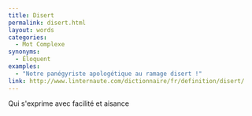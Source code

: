 ```yaml
---
title: Disert
permalink: disert.html
layout: words
categories:
  - Mot Complexe
synonyms:
  - Éloquent
examples:
  - "Notre panégyriste apologétique au ramage disert !"
link: http://www.linternaute.com/dictionnaire/fr/definition/disert/
---
```


Qui s'exprime avec facilité et aisance
